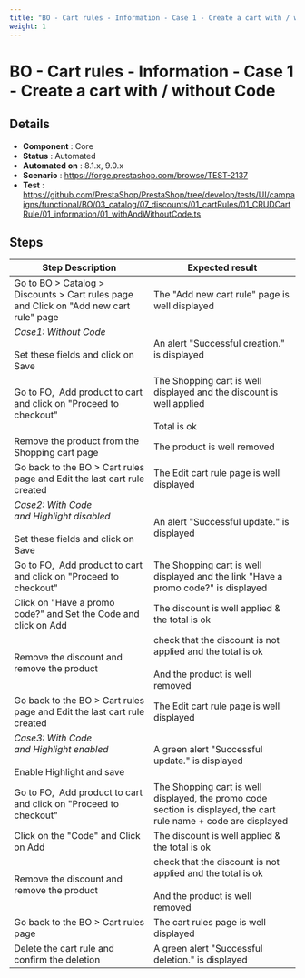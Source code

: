 ```yaml
---
title: "BO - Cart rules - Information - Case 1 - Create a cart with / without Code"
weight: 1
---
```


# BO - Cart rules - Information - Case 1 - Create a cart with / without Code
## Details
* **Component** : Core
* **Status** : Automated
* **Automated on** : 8.1.x, 9.0.x
* **Scenario** : https://forge.prestashop.com/browse/TEST-2137
* **Test** : https://github.com/PrestaShop/PrestaShop/tree/develop/tests/UI/campaigns/functional/BO/03_catalog/07_discounts/01_cartRules/01_CRUDCartRule/01_information/01_withAndWithoutCode.ts

## Steps
| Step Description | Expected result |
| ----- | ----- |
| Go to BO > Catalog > Discounts > Cart rules page and Click on "Add new cart rule" page | The "Add new cart rule" page is well displayed |
| *Case1: Without Code*<br><br>Set these fields and click on Save | An alert "Successful creation." is displayed |
| Go to FO,  Add product to cart and click on "Proceed to checkout" | The Shopping cart is well displayed and the discount is well applied<br><br>Total is ok |
| Remove the product from the Shopping cart page | The product is well removed |
| Go back to the BO > Cart rules page and Edit the last cart rule created | The Edit cart rule page is well displayed |
| *Case2: With Code and Highlight disabled*<br><br>Set these fields and click on Save | An alert "Successful update." is displayed |
| Go to FO,  Add product to cart and click on "Proceed to checkout" | The Shopping cart is well displayed and the link "Have a promo code?" is displayed |
| Click on "Have a promo code?" and Set the Code and click on Add | The discount is well applied & the total is ok |
| Remove the discount and remove the product | check that the discount is not applied and the total is ok <br><br>And the product is well removed |
| Go back to the BO > Cart rules page and Edit the last cart rule created | The Edit cart rule page is well displayed |
| *Case3: With Code and Highlight enabled*<br><br>Enable Highlight and save | A green alert "Successful update." is displayed |
| Go to FO,  Add product to cart and click on "Proceed to checkout" | The Shopping cart is well displayed, the promo code section is displayed, the cart rule name + code are displayed |
| Click on the "Code" and Click on Add | The discount is well applied & the total is ok |
| Remove the discount and remove the product | check that the discount is not applied and the total is ok <br><br>And the product is well removed |
| Go back to the BO > Cart rules page | The cart rules page is well displayed |
| Delete the cart rule and confirm the deletion | A green alert "Successful deletion." is displayed |